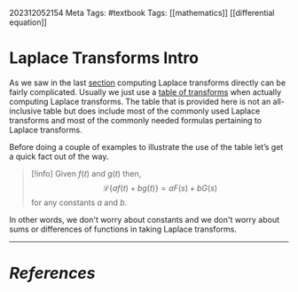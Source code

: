 202312052154
Meta Tags: #textbook 
Tags: [[mathematics]] [[differential equation]]

# Laplace Transforms Intro

As we saw in the last [section](https://tutorial.math.lamar.edu/Classes/DE/LaplaceDefinition.aspx) computing Laplace transforms directly can be fairly complicated. Usually we just use a [table of transforms](https://tutorial.math.lamar.edu/Classes/DE/Laplace_Table.aspx) when actually computing Laplace transforms. The table that is provided here is not an all-inclusive table but does include most of the commonly used Laplace transforms and most of the commonly needed formulas pertaining to Laplace transforms.

Before doing a couple of examples to illustrate the use of the table let’s get a quick fact out of the way.

>[!info]
>Given $f(t)$ and $g(t)$ then,
>$$\mathcal{L}\{af(t)+bg(t)\} = aF(s)+bG(s)$$
>for any constants $a$ and $b$.

In other words, we don't worry about constants and we don't worry about sums or differences of functions in taking Laplace transforms.




---
# *References*